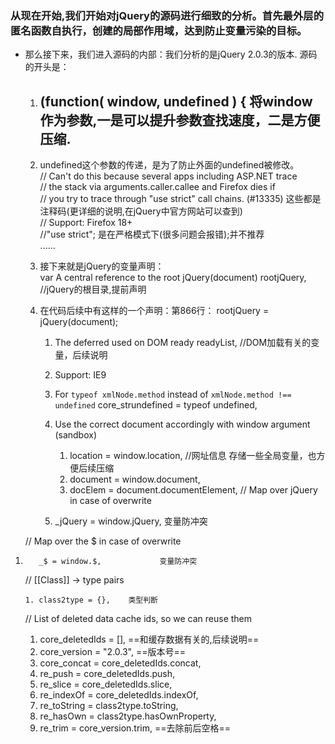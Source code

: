 ### 从现在开始,我们开始对jQuery的源码进行细致的分析。首先最外层的匿名函数自执行，创建的局部作用域，达到防止变量污染的目标。
- 那么接下来，我们进入源码的内部：我们分析的是jQuery 2.0.3的版本.
源码的开头是：
  1. ## (function( window, undefined ) {  将window作为参数,一是可以提升参数查找速度，二是方便压缩.
   1. undefined这个参数的传递，是为了防止外面的undefined被修改。                             
    // Can't do this because several apps including ASP.NET trace                                 
    // the stack via arguments.caller.callee and Firefox dies if                                                
    // you try to trace through "use strict" call chains. (#13335)  这些都是注释码(更详细的说明,在jQuery中官方网站可以查到)            
    // Support: Firefox 18+                                                     
    //"use strict";   是在严格模式下(很多问题会报错);并不推荐                                                         
......                                                                                              
    1. 接下来就是jQuery的变量声明：                                                                                       
var
	 A central reference to the root jQuery(document)
	rootjQuery,  //jQuery的根目录,提前声明

    1. 在代码后续中有这样的一个声明：第866行： rootjQuery = jQuery(document);
	   1. The deferred used on DOM ready
	readyList,     //DOM加载有关的变量，后续说明
	   1.  Support: IE9
	   1.  For `typeof xmlNode.method` instead of `xmlNode.method !== undefined`
	core_strundefined = typeof undefined,  

	   1.  Use the correct document accordingly with window argument (sandbox)
            1. location = window.location,  //网址信息  存储一些全局变量，也方便后续压缩
        	1. document = window.document,
        	1. docElem = document.documentElement,
	// Map over jQuery in case of overwrite
	   1.  _jQuery = window.jQuery,     变量防冲突

	// Map over the $ in case of overwrite
1. 	      _$ = window.$,             变量防冲突

	// [[Class]] -> type pairs 
	
	   1. class2type = {},    类型判断
	// List of deleted data cache ids, so we can reuse them
	1. core_deletedIds = [],          ==和缓存数据有关的,后续说明==
	1. core_version = "2.0.3",     ==版本号==                                                        
    1. core_concat = core_deletedIds.concat, 
    1. re_push = core_deletedIds.push,
    1. re_slice = core_deletedIds.slice,
    1. re_indexOf = core_deletedIds.indexOf,
    1. re_toString = class2type.toString,
    1. re_hasOwn = class2type.hasOwnProperty,
    1. re_trim = core_version.trim,    ==去除前后空格==
	
	
	
	
	
	
	
	
	
	
	
	
	
	
	
